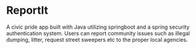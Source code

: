 # ReportIt 
A civic pride app built with Java utilizing springboot and a spring security authentication system. Users can report community issues such as illegal dumping, litter, request street sweepers etc to the proper local agencies.  
